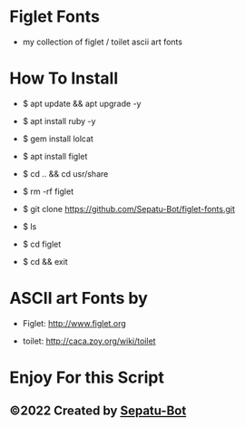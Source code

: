 # Figlet Fonts

* my collection of figlet / toilet ascii art fonts

#  How To Install

* $ apt update && apt upgrade -y

* $ apt install ruby -y

* $ gem install lolcat

* $ apt install figlet

* $ cd .. && cd usr/share

* $ rm -rf figlet

* $ git clone https://github.com/Sepatu-Bot/figlet-fonts.git

* $ ls

* $ cd figlet

* $ cd && exit

# ASCII art Fonts by

* Figlet: http://www.figlet.org

* toilet: http://caca.zoy.org/wiki/toilet


# Enjoy For this Script

©2022 Created by [Sepatu-Bot](https://github.com/Sepatu-Bot/)
---
